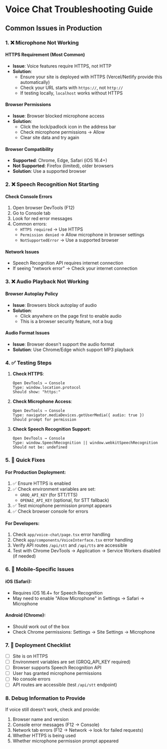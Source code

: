 # Voice Chat Troubleshooting Guide

## Common Issues in Production

### 1. ❌ Microphone Not Working

#### **HTTPS Requirement (Most Common)**
- **Issue**: Voice features require HTTPS, not HTTP
- **Solution**: 
  - Ensure your site is deployed with HTTPS (Vercel/Netlify provide this automatically)
  - Check your URL starts with `https://`, not `http://`
  - If testing locally, `localhost` works without HTTPS

#### **Browser Permissions**
- **Issue**: Browser blocked microphone access
- **Solution**:
  - Click the lock/padlock icon in the address bar
  - Check microphone permissions → Allow
  - Clear site data and try again

#### **Browser Compatibility**
- **Supported**: Chrome, Edge, Safari (iOS 16.4+)
- **Not Supported**: Firefox (limited), older browsers
- **Solution**: Use a supported browser

### 2. ❌ Speech Recognition Not Starting

#### **Check Console Errors**
1. Open browser DevTools (F12)
2. Go to Console tab
3. Look for red error messages
4. Common errors:
   - `HTTPS required` → Use HTTPS
   - `Permission denied` → Allow microphone in browser settings
   - `NotSupportedError` → Use a supported browser

#### **Network Issues**
- Speech Recognition API requires internet connection
- If seeing "network error" → Check your internet connection

### 3. ❌ Audio Playback Not Working

#### **Browser Autoplay Policy**
- **Issue**: Browsers block autoplay of audio
- **Solution**: 
  - Click anywhere on the page first to enable audio
  - This is a browser security feature, not a bug

#### **Audio Format Issues**
- **Issue**: Browser doesn't support the audio format
- **Solution**: Use Chrome/Edge which support MP3 playback

### 4. ✅ Testing Steps

1. **Check HTTPS**:
   ```
   Open DevTools → Console
   Type: window.location.protocol
   Should show: "https:"
   ```

2. **Check Microphone Access**:
   ```
   Open DevTools → Console
   Type: navigator.mediaDevices.getUserMedia({ audio: true })
   Should prompt for permission
   ```

3. **Check Speech Recognition Support**:
   ```
   Open DevTools → Console
   Type: window.SpeechRecognition || window.webkitSpeechRecognition
   Should not be: undefined
   ```

### 5. 🔧 Quick Fixes

#### For Production Deployment:
1. ✅ Ensure HTTPS is enabled
2. ✅ Check environment variables are set:
   - `GROQ_API_KEY` (for STT/TTS)
   - `OPENAI_API_KEY` (optional, for STT fallback)
3. ✅ Test microphone permission prompt appears
4. ✅ Check browser console for errors

#### For Developers:
1. Check `app/voice-chat/page.tsx` error handling
2. Check `app/components/VoiceInterface.tsx` error handling
3. Verify API routes `/api/stt` and `/api/tts` are accessible
4. Test with Chrome DevTools → Application → Service Workers disabled (if needed)

### 6. 📱 Mobile-Specific Issues

#### iOS (Safari):
- Requires iOS 16.4+ for Speech Recognition
- May need to enable "Allow Microphone" in Settings → Safari → Microphone

#### Android (Chrome):
- Should work out of the box
- Check Chrome permissions: Settings → Site Settings → Microphone

### 7. 🚨 Deployment Checklist

- [ ] Site is on HTTPS
- [ ] Environment variables are set (GROQ_API_KEY required)
- [ ] Browser supports Speech Recognition API
- [ ] User has granted microphone permissions
- [ ] No console errors
- [ ] API routes are accessible (test `/api/stt` endpoint)

### 8. Debug Information to Provide

If voice still doesn't work, check and provide:
1. Browser name and version
2. Console error messages (F12 → Console)
3. Network tab errors (F12 → Network → look for failed requests)
4. Whether HTTPS is being used
5. Whether microphone permission prompt appeared

